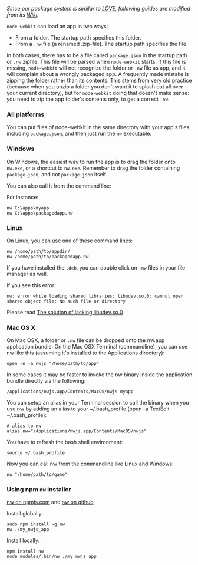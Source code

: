 _Since our package system is similar to [LÖVE](https://love2d.org), following guides are modified from its [Wiki](https://love2d.org/wiki/Getting_Started)._

`node-webkit` can load an app in two ways:

* From a folder. The startup path specifies this folder.
* From a `.nw` file (a renamed .zip-file). The startup path specifies the file.

In both cases, there has to be a file called `package.json` in the startup path or `.nw` zipfile. This file will be parsed when `node-webkit` starts. If this file is missing, `node-webkit` will not recognize the folder or `.nw` file as app, and it will complain about a wrongly packaged app. A frequently made mistake is zipping the folder rather than its contents. This stems from very old practice (because when you unzip a folder you don't want it to splash out all over your current directory), but for `node-webkit` doing that doesn't make sense: you need to zip the app folder's contents only, to get a correct `.nw`.

### All platforms

You can put files of node-webkit in the same directory with your app's files including `package.json`, and then just run the `nw` executable.

### Windows

On Windows, the easiest way to run the app is to drag the folder onto `nw.exe`, or a shortcut to `nw.exe`. Remember to drag the folder containing `package.json`, and not `package.json` itself.

You can also call it from the command line:

For instance:

    nw C:\apps\myapp
    nw C:\apps\packagedapp.nw

### Linux

On Linux, you can use one of these command lines:

    nw /home/path/to/appdir/
    nw /home/path/to/packagedapp.nw

If you have installed the `.deb`, you can double click on `.nw` files in your file manager as well.

If you see this error:

    nw: error while loading shared libraries: libudev.so.0: cannot open shared object file: No such file or directory
Please read [The solution of lacking libudev.so.0](https://github.com/nwjs/nw.js/wiki/The-solution-of-lacking-libudev.so.0)

### Mac OS X

On Mac OSX, a folder or `.nw` file can be dropped onto the nw.app application bundle. On the Mac OSX Terminal (commandline), you can use nw like this (assuming it's installed to the Applications directory):

    open -n -a nwjs "/home/path/to/app"

In some cases it may be faster to invoke the nw binary inside the application bundle directly via the following:

    /Applications/nwjs.app/Contents/MacOS/nwjs myapp

You can setup an alias in your Terminal session to call the binary when you use nw by adding an alias to your ~/.bash_profile (open -a TextEdit ~/.bash_profile):

    # alias to nw
    alias nw="/Applications/nwjs.app/Contents/MacOS/nwjs"

You have to refresh the bash shell environment:

    source ~/.bash_profile

Now you can call nw from the commandline like Linux and Windows:

    nw "/home/path/to/game"

### Using npm `nw` installer

[nw on npmjs.com](https://www.npmjs.com/package/nw) and [nw on github](https://github.com/nwjs/npm-installer)

Install globally:
```
sudo npm install -g nw
nw ./my_nwjs_app
```

Install locally:
```
npm install nw
node_modules/.bin/nw ./my_nwjs_app
```
